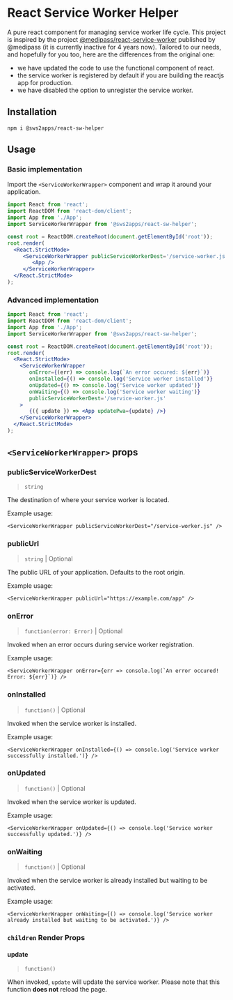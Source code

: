 # React Service Worker Helper

A pure react component for managing service worker life cycle. This project is inspired by the project [@medipass/react-service-worker](https://github.com/medipass/react-service-worker) published by @medipass (it is currently inactive for 4 years now). Tailored to our needs, and hopefully for you too, here are the differences from the original one:

- we have updated the code to use the functional component of react.
- the service worker is registered by default if you are building the reactjs app for production.
- we have disabled the option to unregister the service worker.

## Installation

```
npm i @sws2apps/react-sw-helper
```

## Usage

### Basic implementation

Import the `<ServiceWorkerWrapper>` component and wrap it around your application.

```jsx
import React from 'react';
import ReactDOM from 'react-dom/client';
import App from './App';
import ServiceWorkerWrapper from '@sws2apps/react-sw-helper';

const root = ReactDOM.createRoot(document.getElementById('root'));
root.render(
  <React.StrictMode>
     <ServiceWorkerWrapper publicServiceWorkerDest='/service-worker.js'>
        <App />
     </ServiceWorkerWrapper>
  </React.StrictMode>
);
```

### Advanced implementation

```jsx
import React from 'react';
import ReactDOM from 'react-dom/client';
import App from './App';
import ServiceWorkerWrapper from '@sws2apps/react-sw-helper';

const root = ReactDOM.createRoot(document.getElementById('root'));
root.render(
  <React.StrictMode>
    <ServiceWorkerWrapper
       onError={(err) => console.log(`An error occured: ${err}`)}
       onInstalled={() => console.log('Service worker installed')}
       onUpdated={() => console.log('Service worker updated')}
       onWaiting={() => console.log('Service worker waiting')}
       publicServiceWorkerDest='/service-worker.js'
    >
       {({ update }) => <App updatePwa={update} />}
    </ServiceWorkerWrapper>
  </React.StrictMode>
);
```

## `<ServiceWorkerWrapper>` props

### publicServiceWorkerDest

> `string`

The destination of where your service worker is located.

Example usage:

`<ServiceWorkerWrapper publicServiceWorkerDest="/service-worker.js" />`

### publicUrl

> `string` | Optional

The public URL of your application. Defaults to the root origin.

Example usage:

`<ServiceWorkerWrapper publicUrl="https://example.com/app" />`

### onError

> `function(error: Error)` | Optional

Invoked when an error occurs during service worker registration.

Example usage:

`` <ServiceWorkerWrapper onError={err => console.log(`An error occured! Error: ${err}`)} /> ``

### onInstalled

> `function()` | Optional

Invoked when the service worker is installed.

Example usage:

`<ServiceWorkerWrapper onInstalled={() => console.log('Service worker successfully installed.')} />`

### onUpdated

> `function()` | Optional

Invoked when the service worker is updated.

Example usage:

`<ServiceWorkerWrapper onUpdated={() => console.log('Service worker successfully updated.')} />`

### onWaiting

> `function()` | Optional

Invoked when the service worker is already installed but waiting to be activated.

Example usage:

`<ServiceWorkerWrapper onWaiting={() => console.log('Service worker already installed but waiting to be activated.')} />`

### `children` Render Props

#### update

> `function()`

When invoked, `update` will update the service worker. Please note that this function **does not** reload the page.
